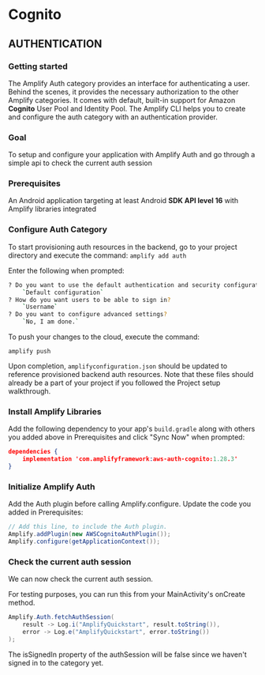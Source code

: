 # Cognito

## AUTHENTICATION

### Getting started

The Amplify Auth category provides an interface for authenticating a user. Behind the scenes, it provides the necessary authorization to the other Amplify categories. It comes with default, built-in support for Amazon **Cognito** User Pool and Identity Pool. The Amplify CLI helps you to create and configure the auth category with an authentication provider.

### Goal

To setup and configure your application with Amplify Auth and go through a simple api to check the current auth session

### Prerequisites

An Android application targeting at least Android **SDK API level 16** with Amplify libraries integrated

### Configure Auth Category

To start provisioning auth resources in the backend, go to your project directory and execute the command:
`amplify add auth`

Enter the following when prompted:

```bash
? Do you want to use the default authentication and security configuration?
    `Default configuration`
? How do you want users to be able to sign in?
    `Username`
? Do you want to configure advanced settings?
    `No, I am done.`
```

To push your changes to the cloud, execute the command:

`amplify push`

Upon completion, `amplifyconfiguration.json` should be updated to reference provisioned backend auth resources. Note that these files should already be a part of your project if you followed the Project setup walkthrough.

### Install Amplify Libraries

Add the following dependency to your app's `build.gradle` along with others you added above in Prerequisites and click "Sync Now" when prompted:

```json
dependencies {
    implementation 'com.amplifyframework:aws-auth-cognito:1.28.3'
}
```

### Initialize Amplify Auth

Add the Auth plugin before calling Amplify.configure. Update the code you added in Prerequisites:

```java
// Add this line, to include the Auth plugin.
Amplify.addPlugin(new AWSCognitoAuthPlugin());
Amplify.configure(getApplicationContext());
```

### Check the current auth session

We can now check the current auth session.

For testing purposes, you can run this from your MainActivity's onCreate method.

```java
Amplify.Auth.fetchAuthSession(
    result -> Log.i("AmplifyQuickstart", result.toString()),
    error -> Log.e("AmplifyQuickstart", error.toString())
);
```

The isSignedIn property of the authSession will be false since we haven't signed in to the category yet.
